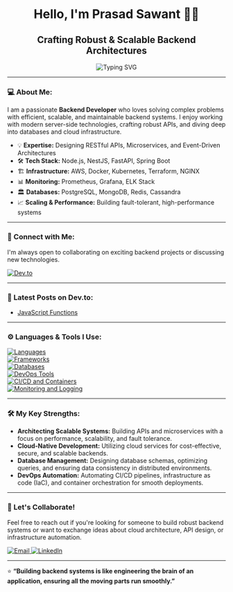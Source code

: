 <h1 align="center">Hello, I'm Prasad Sawant 👋🏼</h1>
<h2 align="center">Crafting Robust & Scalable Backend Architectures</h2>

<p align="center">
    <img src="https://readme-typing-svg.herokuapp.com?font=Fira+Code&duration=4000&pause=1000&color=12C2E9&center=true&vCenter=true&width=500&lines=Backend+Developer+with+a+Focus+on+Efficiency;Building+Resilient+and+Scalable+APIs;Passionate+About+Optimized+Microservices;Cloud-Native+Architecture+Enthusiast" alt="Typing SVG">
</p>

---

### 💻 About Me:
I am a passionate **Backend Developer** who loves solving complex problems with efficient, scalable, and maintainable backend systems. I enjoy working with modern server-side technologies, crafting robust APIs, and diving deep into databases and cloud infrastructure.

- 💡 **Expertise:** Designing RESTful APIs, Microservices, and Event-Driven Architectures
- 🛠 **Tech Stack:** Node.js, NestJS, FastAPI, Spring Boot
- 🏗 **Infrastructure:** AWS, Docker, Kubernetes, Terraform, NGINX
- 📊 **Monitoring:** Prometheus, Grafana, ELK Stack
- 🏛 **Databases:** PostgreSQL, MongoDB, Redis, Cassandra
- 📈 **Scaling & Performance:** Building fault-tolerant, high-performance systems

---

### 🔗 Connect with Me:
I'm always open to collaborating on exciting backend projects or discussing new technologies.

<a href="https://dev.to/prasadsawant7">
  <img src="https://skillicons.dev/icons?i=devto" alt="Dev.to" />
</a>

---

### 🚀 Latest Posts on Dev.to:
<!-- DEVTO:START -->
- [JavaScript Functions](https://dev.to/prasadsawant7/javascript-functions-12i1)
<!-- DEVTO:END -->

---

### ⚙️ Languages & Tools I Use:

<p align="left">
  <a href="https://skillicons.dev">
    <!-- Backend Languages -->
    <img src="https://skillicons.dev/icons?i=js,ts,py,java" alt="Languages" />
    <br />
    <!-- Backend Frameworks -->
    <img src="https://skillicons.dev/icons?i=express,nestjs,fastapi,spring" alt="Frameworks" />
    <br />
    <!-- Databases -->
    <img src="https://skillicons.dev/icons?i=postgres,mongodb,redis,cassandra" alt="Databases" />
    <br />
    <!-- DevOps Tools -->
    <img src="https://skillicons.dev/icons?i=nginx,aws,terraform,ansible" alt="DevOps Tools" />
    <br />
    <!-- CI/CD and Containers -->
    <img src="https://skillicons.dev/icons?i=githubactions,jenkins,docker,kubernetes" alt="CI/CD and Containers" />
    <br />
    <!-- Monitoring & Logging -->
    <img src="https://skillicons.dev/icons?i=prometheus,grafana,elasticsearch" alt="Monitoring and Logging" />
  </a>
</p>

---

### 🛠 My Key Strengths:
- **Architecting Scalable Systems:** Building APIs and microservices with a focus on performance, scalability, and fault tolerance.
- **Cloud-Native Development:** Utilizing cloud services for cost-effective, secure, and scalable backends.
- **Database Management:** Designing database schemas, optimizing queries, and ensuring data consistency in distributed environments.
- **DevOps Automation:** Automating CI/CD pipelines, infrastructure as code (IaC), and container orchestration for smooth deployments.

---

### 🤝 Let's Collaborate!
Feel free to reach out if you're looking for someone to build robust backend systems or want to exchange ideas about cloud architecture, API design, or infrastructure automation.

<a href="mailto:youremail@example.com">
  <img src="https://img.shields.io/badge/Contact%20Me-via%20Email-blue" alt="Email" />
</a>
<a href="https://www.linkedin.com/in/prasadsawant7">
  <img src="https://img.shields.io/badge/Connect%20on%20LinkedIn-blue?logo=linkedin" alt="LinkedIn" />
</a>

---

⭐️ **“Building backend systems is like engineering the brain of an application, ensuring all the moving parts run smoothly.”**
